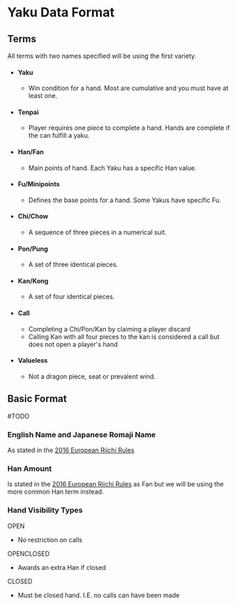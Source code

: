 # Yaku Data Format

## Terms
All terms with two names specified will be using the first variety.

 * #### Yaku
    * Win condition for a hand. Most are cumulative and you must have at least one.

 * #### Tenpai
    * Player requires one piece to complete a hand. Hands are complete if the can fulfill a yaku.

 * #### Han/Fan
    * Main points of hand. Each Yaku has a specific Han value.

 * #### Fu/Minipoints
    * Defines the base points for a hand. Some Yakus have specific Fu.

 * #### Chi/Chow
    * A sequence of three pieces in a numerical suit.

 * #### Pon/Pung
    * A set of three identical pieces.
    
 * #### Kan/Kong
    * A set of four identical pieces.
 * #### Call
    * Completing a Chi/Pon/Kan by claiming a player discard
    * Calling Kan with all four pieces to the kan is considered a call but does not open a player's hand
 * #### Valueless
    * Not a dragon piece, seat or prevalent wind.

## Basic Format
#TODO

### English Name and Japanese Romaji Name
As stated in the [2016 European Riichi Rules](http://mahjong-europe.org/portal/images/docs/Riichi-rules-2016-EN.pdf)
### Han Amount
Is stated in the [2016 European Riichi Rules](http://mahjong-europe.org/portal/images/docs/Riichi-rules-2016-EN.pdf) as Fan but we will be using the more common Han term instead.

### Hand Visibility Types
OPEN
 * No restriction on calls

OPENCLOSED
 * Awards an extra Han if closed

CLOSED
 * Must be closed hand. I.E. no calls can have been made
